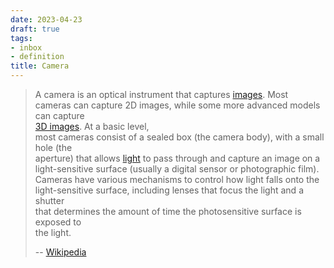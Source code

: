 ```yaml
---
date: 2023-04-23
draft: true
tags:
- inbox
- definition
title: Camera
---
```

   
> A camera is an optical instrument that captures [images](./my%20pictures.md). Most   
> cameras can capture 2D images, while some more advanced models can capture   
> [3D images](./vr%20photography%20%28virtual-reality%20photography%29.md). At a basic level,   
> most cameras consist of a sealed box (the camera body), with a small hole (the   
> aperture) that allows [light](./light.md) to pass through and capture an image on a   
> light-sensitive surface (usually a digital sensor or photographic film).   
> Cameras have various mechanisms to control how light falls onto the   
> light-sensitive surface, including lenses that focus the light and a shutter   
> that determines the amount of time the photosensitive surface is exposed to   
> the light.   
>   
> -- [Wikipedia](https://en.wikipedia.org/wiki/Camera)